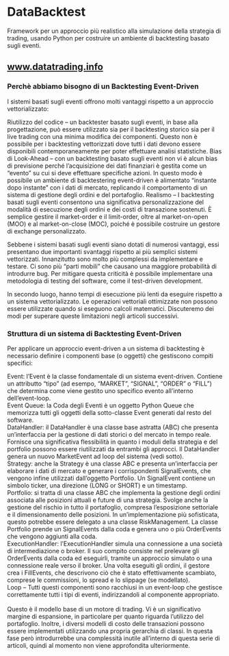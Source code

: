 # DataBacktest
Framework per un approccio più realistico alla simulazione della strategia di trading, usando Python per costruire un ambiente di backtesting basato sugli eventi.
## www.datatrading.info

### Perchè abbiamo bisogno di un Backtesting Event-Driven
I sistemi basati sugli eventi offrono molti vantaggi rispetto a un approccio vettorializzato:

Riutilizzo del codice – un backtester basato sugli eventi, in base alla progettazione, può essere utilizzato sia per il backtesting storico sia per il live trading con una minima modifica dei componenti. Questo non è possibile per i backtesting vettorizzati dove tutti i dati devono essere disponibili contemporaneamente per poter effettuare analisi statistiche.
Bias di Look-Ahead – con un backtesting basato sugli eventi non vi è alcun bias di previsione perché l’acquisizione dei dati finanziari è gestita come un “evento” su cui si deve effettuare specifiche azioni. In questo modo è possibile un ambiente di backtestering event-driven è alimentato  “instante dopo instante” con i dati di mercato, replicando il comportamento di un sistema di gestione degli ordini e del portafoglio.
Realismo – I backtesting basati sugli eventi consentono una significativa personalizzazione del modalità di esecuzione degli ordini e dei costi di transazione sostenuti. È semplice gestire il market-order e il limit-order, oltre al market-on-open (MOO) e al market-on-close (MOC), poiché è possibile costruire un gestore di exchange personalizzato.
 

Sebbene i sistemi basati sugli eventi siano dotati di numerosi vantaggi, essi presentano due importanti svantaggi rispetto ai più semplici sistemi vettorizzati. Innanzitutto sono molto più complessi da implementare e testare. Ci sono più “parti mobili” che causano una maggiore probabilità di introdurre bug. Per mitigare questa criticità è possibile implementare una  metodologia di testing del software, come il test-driven development.

In secondo luogo, hanno tempi di esecuzione più lenti da eseguire rispetto a un sistema vettorializzato. Le operazioni vettoriali ottimizzate non possono essere utilizzate quando si eseguono calcoli matematici. Discuteremo dei modi per superare queste limitazioni negli articoli successivi.

### Struttura di un sistema di Backtesting Event-Driven
Per applicare un approccio event-driven a un sistema di backtesting è necessario definire i componenti base (o oggetti) che gestiscono compiti specifici:

Event: l’Event è la classe fondamentale di un sistema event-driven. Contiene un attributto “tipo” (ad esempo, “MARKET”, “SIGNAL”, “ORDER” o “FILL”) che determina come viene gestito uno specifico evento all’interno dell’event-loop.<br>
Event Queue: la Coda degli Eventi è un oggetto Python Queue che memorizza tutti gli oggetti della sotto-classe Event generati dal resto del software.<br>
DataHandler: il DataHandler è una classe base astratta (ABC) che presenta un’interfaccia per la gestione di dati storici o del mercato in tempo reale. Fornisce una significativa flessibilità in quanto i moduli della strategia e del portfolio possono essere riutilizzati da entrambi gli approcci. Il DataHandler genera un nuovo MarketEvent ad loop del sistema (vedi sotto).<br>
Strategy: anche la Strategy è una classe ABC e presenta un’interfaccia per elaborare i dati di mercato e generare i corrispondenti SignalEvents, che vengono infine utilizzati dall’oggetto Portfolio. Un SignalEvent contiene un simbolo ticker, una direzione (LONG or SHORT) e un timestamp.<br>
Portfolio: si tratta di una classe ABC che implementa la gestione degli ordini associata alle posizioni attuali e future di una strategia. Svolge anche la gestione del rischio in tutto il portafoglio, compresa l’esposizione settoriale e il dimensionamento delle posizioni. In un’implementazione più sofisticata, questo potrebbe essere delegato a una classe RiskManagement. La classe Portfolio prende un SignalEvents dalla coda e genera uno o più OrderEvents che vengono aggiunti alla coda.<br>
ExecutionHandler: l’ExecutionHandler simula una connessione a una società di intermediazione o broker. Il suo compito consiste nel prelevare gli OrderEvents dalla coda ed eseguirli, tramite un approccio simulato o una connessione reale verso il broker. Una volta eseguiti gli ordini, il gestore crea i FillEvents, che descrivono ciò che è stato effettivamente scambiato, comprese le commissioni, lo spread e lo slippage (se modellato).<br>
Loop – Tutti questi componenti sono racchiusi in un event-loop che gestisce correttamente tutti i tipi di eventi, indirizzandoli al componente appropriato.<br><br>
Questo è il modello base di un motore di trading. Vi è un significativo margine di espansione, in particolare per quanto riguarda l’utilizzo del portafoglio. Inoltre, i diversi modelli di costo delle transazioni possono essere implementati utilizzando una propria gerarchia di classi. In questa fase però introdurrebbe una complessità inutile all’interno di questa serie di articoli, quindi al momento non viene approfondita ulteriormente. 

